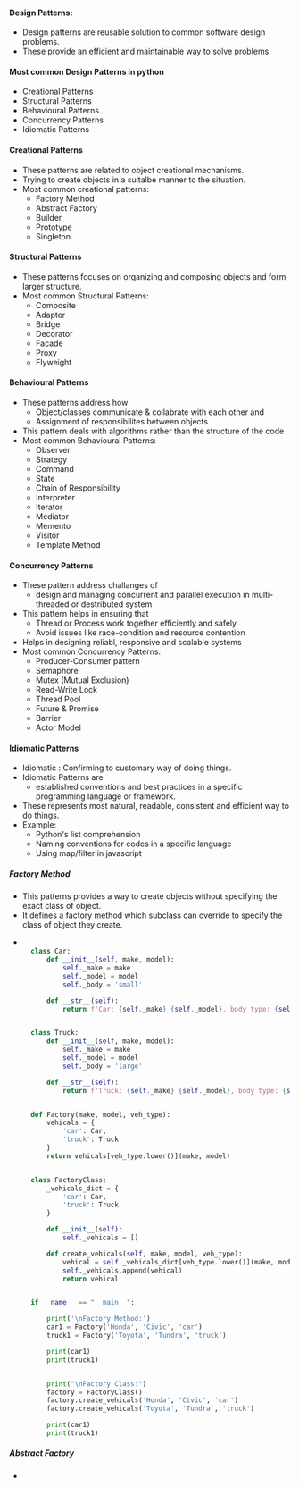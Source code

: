 #### Design Patterns:
- Design patterns are reusable solution to common software design problems.
- These provide an efficient and maintainable way to solve problems.


#### Most common Design Patterns in python
- Creational Patterns
- Structural Patterns
- Behavioural Patterns
- Concurrency Patterns
- Idiomatic Patterns


#### Creational Patterns
- These patterns are related to object creational mechanisms.
- Trying to create objects in a suitalbe manner to the situation.
- Most common creational patterns:
    - Factory Method
    - Abstract Factory
    - Builder
    - Prototype
    - Singleton


#### Structural Patterns
- These patterns focuses on organizing and composing objects and form larger structure.
- Most common Structural Patterns:
    - Composite
    - Adapter
    - Bridge
    - Decorator
    - Facade
    - Proxy
    - Flyweight


#### Behavioural Patterns
- These patterns address how 
    - Object/classes communicate & collabrate with each other and
    - Assignment of responsibilites between objects
- This pattern deals with algorithms rather than the structure of the code
- Most common Behavioural Patterns:
    - Observer 
    - Strategy
    - Command
    - State
    - Chain of Responsibility
    - Interpreter
    - Iterator
    - Mediator
    - Memento 
    - Visitor
    - Template Method


#### Concurrency Patterns
- These pattern address challanges of
    - design and managing concurrent and parallel execution
    in multi-threaded or destributed system
- This pattern helps in ensuring that
    - Thread or Process work together efficiently and safely
    - Avoid issues like race-condition and resource contention
- Helps in designing reliabl, responsive and scalable systems
- Most common Concurrency Patterns:
    - Producer-Consumer pattern
    - Semaphore 
    - Mutex (Mutual Exclusion)
    - Read-Write Lock 
    - Thread Pool
    - Future & Promise
    - Barrier
    - Actor Model


#### Idiomatic Patterns
- Idiomatic : Confirming to customary way of doing things.
- Idiomatic Patterns are
    - established conventions and best practices in a specific programming language or framework. 
- These represents most natural, readable, consistent and efficient way to do things.
- Example:
    - Python's list comprehension
    - Naming conventions for codes in a specific language
    - Using map/filter in javascript


##### Factory Method
- This patterns provides a way to create objects without specifying the exact class of object.
- It defines a factory method which subclass can override to specify the class of object they create.
- ```python
    
    class Car:
        def __init__(self, make, model):
            self._make = make
            self._model = model
            self._body = 'small'

        def __str__(self):
            return f'Car: {self._make} {self._model}, body type: {self._body}'


    class Truck:
        def __init__(self, make, model):
            self._make = make
            self._model = model
            self._body = 'large'

        def __str__(self):
            return f'Truck: {self._make} {self._model}, body type: {self._body}'


    def Factory(make, model, veh_type):
        vehicals = {
            'car': Car,
            'truck': Truck
        }
        return vehicals[veh_type.lower()](make, model)


    class FactoryClass:
        _vehicals_dict = {
            'car': Car,
            'truck': Truck
        }

        def __init__(self):
            self._vehicals = []

        def create_vehicals(self, make, model, veh_type):
            vehical = self._vehicals_dict[veh_type.lower()](make, model)
            self._vehicals.append(vehical)
            return vehical


    if __name__ == "__main__":

        print('\nFactory Method:')
        car1 = Factory('Honda', 'Civic', 'car')
        truck1 = Factory('Toyota', 'Tundra', 'truck')

        print(car1)
        print(truck1)


        print("\nFactory Class:")
        factory = FactoryClass()
        factory.create_vehicals('Honda', 'Civic', 'car')
        factory.create_vehicals('Toyota', 'Tundra', 'truck')

        print(car1)
        print(truck1)

  ```

##### Abstract Factory
- 



